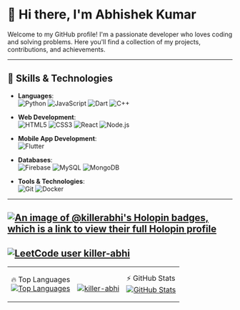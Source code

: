# 👋 Hi there, I'm Abhishek Kumar

Welcome to my GitHub profile! I'm a passionate developer who loves coding and solving problems. Here you'll find a collection of my projects, contributions, and achievements.

---

## 🚀 Skills & Technologies
- **Languages**:  
  ![Python](https://img.shields.io/badge/-Python-3776AB?style=flat&logo=python&logoColor=white)
  ![JavaScript](https://img.shields.io/badge/-JavaScript-F7DF1E?style=flat&logo=javascript&logoColor=black)
  ![Dart](https://img.shields.io/badge/-Dart-0175C2?style=flat&logo=dart&logoColor=white)
  ![C++](https://img.shields.io/badge/-C++-00599C?style=flat&logo=cplusplus&logoColor=white)
  
- **Web Development**:  
  ![HTML5](https://img.shields.io/badge/-HTML5-E34F26?style=flat&logo=html5&logoColor=white)
  ![CSS3](https://img.shields.io/badge/-CSS3-1572B6?style=flat&logo=css3&logoColor=white)
  ![React](https://img.shields.io/badge/-React-61DAFB?style=flat&logo=react&logoColor=black)
  ![Node.js](https://img.shields.io/badge/-Node.js-339933?style=flat&logo=node.js&logoColor=white)

- **Mobile App Development**:  
  ![Flutter](https://img.shields.io/badge/-Flutter-02569B?style=flat&logo=flutter&logoColor=white)

- **Databases**:  
  ![Firebase](https://img.shields.io/badge/-Firebase-FFCA28?style=flat&logo=firebase&logoColor=black)
  ![MySQL](https://img.shields.io/badge/-MySQL-4479A1?style=flat&logo=mysql&logoColor=white)
  ![MongoDB](https://img.shields.io/badge/-MongoDB-47A248?style=flat&logo=mongodb&logoColor=white)

- **Tools & Technologies**:  
  ![Git](https://img.shields.io/badge/-Git-F05032?style=flat&logo=git&logoColor=white)
  ![Docker](https://img.shields.io/badge/-Docker-2496ED?style=flat&logo=docker&logoColor=white)

---
[![An image of @killerabhi's Holopin badges, which is a link to view their full Holopin profile](https://holopin.me/killerabhi)](https://holopin.io/@killerabhi)
---
[![LeetCode user killer-abhi](https://img.shields.io/badge/dynamic/json?style=for-the-badge&labelColor=black&color=%23ffa116&label=Solved&query=solvedOverTotal&url=https%3A%2F%2Fleetcode-badge.vercel.app%2Fapi%2Fusers%2Fkiller-abhi&logo=leetcode&logoColor=yellow)](https://leetcode.com/killer-abhi/)
---
<table>
  <tr>
    <td>
      🔥 Top Languages
      <br>
      <a href="https://github.com/killer-abhi">
        <img src="https://github-readme-stats.vercel.app/api/top-langs/?username=killer-abhi&layout=compact&theme=radical&hide_border=true&langs_count=6&hide=html,css" alt="Top Languages"/>
      </a>
    </td>
    <td>
      <br>
      <a href="https://github.com/killer-abhi">
    <p><img align="center" src="https://github-readme-streak-stats.herokuapp.com/?user=killer-abhi&" alt="killer-abhi" /></p>
      </a>
    </td>
    <td>
      ⚡ GitHub Stats
      <br>
      <a href="https://github.com/killer-abhi">
        <img src="https://github-readme-stats.vercel.app/api?username=killer-abhi&show_icons=true&count_private=true&theme=radical&hide_border=true" alt="GitHub Stats"/>
      </a>
    </td>
  </tr>
</table>
